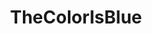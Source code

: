 ---
title: TheColorIsBlue
crosslinks:
- me_irl
- ReddLineNews
- BreakingNews24hr
- RedditSample
- politics
- WayOfTheBern
- occupywallstreet
- UMukhasimAutoNews
---
